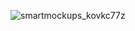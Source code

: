 ![smartmockups_kovkc77z](https://user-images.githubusercontent.com/30311763/118830988-0371b980-b8dd-11eb-9f03-9992f94b660a.jpg)

